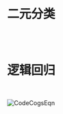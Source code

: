 # 二元分类

</br>

</br>

# 逻辑回归

</br>

![CodeCogsEqn](https://github.com/user-attachments/assets/484852a6-e5ab-4512-b996-c81a2e7db6a3)
